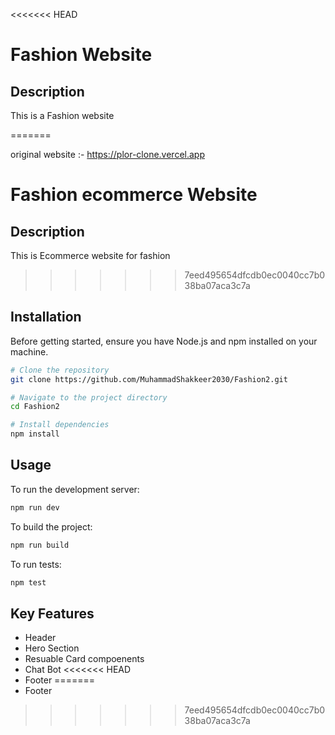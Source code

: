 <<<<<<< HEAD
# Fashion Website

## Description

This is a Fashion website

=======

original website :- https://plor-clone.vercel.app

# Fashion ecommerce Website

## Description

This is Ecommerce website for fashion

>>>>>>> 7eed495654dfcdb0ec0040cc7b038ba07aca3c7a
## Installation

Before getting started, ensure you have Node.js and npm installed on your machine.

```bash
# Clone the repository
git clone https://github.com/MuhammadShakkeer2030/Fashion2.git

# Navigate to the project directory
cd Fashion2

# Install dependencies
npm install
```

## Usage

To run the development server:

```bash
npm run dev
```

To build the project:

```bash
npm run build
```

To run tests:

```bash
npm test
```

## Key Features

  - Header
  - Hero Section
  - Resuable Card compoenents
  - Chat Bot
<<<<<<< HEAD
  - Footer
=======
  - Footer
>>>>>>> 7eed495654dfcdb0ec0040cc7b038ba07aca3c7a
